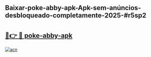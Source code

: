 ## Baixar-poke-abby-apk-Apk-sem-anúncios-desbloqueado-completamente-2025-#r5sp2

# <h2><a href="https://ainizakaria.my?title=poke-abby-apk&ref=22M">🔗👉 🔴 poke-abby-apk</a></h2>

[![acn](https://github.com/user-attachments/assets/0f9c940e-d8b0-45ae-aac7-cd30a18b3e1c)](https://ainizakaria.my?title=poke-abby-apk&ref=22M)

